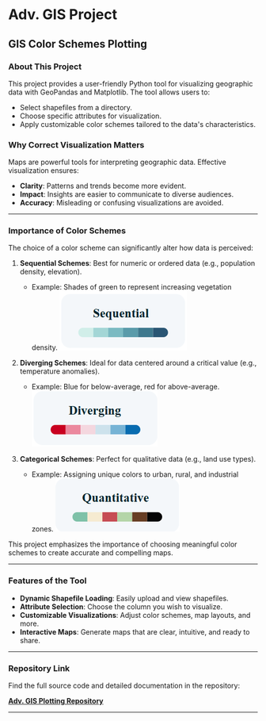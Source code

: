 # **Adv. GIS Project**
## **GIS Color Schemes Plotting**

### **About This Project**
This project provides a user-friendly Python tool for visualizing geographic data with GeoPandas and Matplotlib. The tool allows users to:
- Select shapefiles from a directory.
- Choose specific attributes for visualization.
- Apply customizable color schemes tailored to the data's characteristics.

### **Why Correct Visualization Matters**
Maps are powerful tools for interpreting geographic data. Effective visualization ensures:
- **Clarity**: Patterns and trends become more evident.
- **Impact**: Insights are easier to communicate to diverse audiences.
- **Accuracy**: Misleading or confusing visualizations are avoided.

---

### **Importance of Color Schemes**
The choice of a color scheme can significantly alter how data is perceived:
1. **Sequential Schemes**: Best for numeric or ordered data (e.g., population density, elevation).
   - Example: Shades of green to represent increasing vegetation density.
      ![Sequential_graph](images/Sequential_scale.png)

2. **Diverging Schemes**: Ideal for data centered around a critical value (e.g., temperature anomalies).
   - Example: Blue for below-average, red for above-average.
      ![Divergent_graph](images/Diverging_scale.png)
     
3. **Categorical Schemes**: Perfect for qualitative data (e.g., land use types).
   - Example: Assigning unique colors to urban, rural, and industrial zones.
     ![Categorical_graph](images/Quantitative_scale.png)

This project emphasizes the importance of choosing meaningful color schemes to create accurate and compelling maps.

---

### **Features of the Tool**
- **Dynamic Shapefile Loading**: Easily upload and view shapefiles.
- **Attribute Selection**: Choose the column you wish to visualize.
- **Customizable Visualizations**: Adjust color schemes, map layouts, and more.
- **Interactive Maps**: Generate maps that are clear, intuitive, and ready to share.

---

### **Repository Link**
Find the full source code and detailed documentation in the repository:

[**Adv. GIS Plotting Repository**](https://github.com/KarinaAnzar/GIS_Plotting.git)

---
